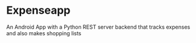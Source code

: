 # Expenseapp
An Android App with a Python REST server backend that tracks expenses and also makes shopping lists
